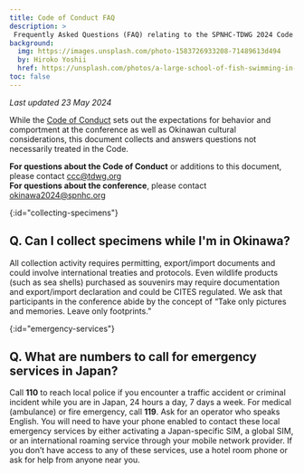 ```yaml
---
title: Code of Conduct FAQ
description: >
 Frequently Asked Questions (FAQ) relating to the SPNHC-TDWG 2024 Code of Conduct
background:
  img: https://images.unsplash.com/photo-1583726933208-71489613d494
  by: Hiroko Yoshii
  href: https://unsplash.com/photos/a-large-school-of-fish-swimming-in-the-ocean-vYsOa_s3C6g
toc: false
---
```


_Last updated 23 May 2024_

While the [Code of Conduct](/conferences/2024/code-of-conduct/) sets out the expectations for behavior and comportment at the conference as well as Okinawan cultural considerations, this document collects and answers questions not necessarily treated in the Code. 

**For questions about the Code of Conduct** or additions to this document, please contact [ccc@tdwg.org](mailto:ccc@tdwg.org)</br>
**For questions about the conference**, please contact [okinawa2024@spnhc.org](mailto:okinawa2024@spnhc.org)

{:id="collecting-specimens"}
## Q. Can I collect specimens while I'm in Okinawa?

All collection activity requires permitting, export/import documents and could involve international treaties and protocols. Even wildlife products (such as sea shells) purchased as souvenirs may require documentation and export/import declaration and could be CITES regulated. We ask that participants in the conference abide by the concept of “Take only pictures and memories. Leave only footprints.”

{:id="emergency-services"}
## Q. What are numbers to call for emergency services in Japan?

Call **110** to reach local police if you encounter a traffic accident or criminal incident while you are in Japan, 24 hours a day, 7 days a week. For medical (ambulance) or fire emergency, call **119**. Ask for an operator who speaks English. You will need to have your phone enabled to contact these local emergency services by either activating a Japan-specific SIM, a global SIM, or an international roaming service through your mobile network provider. If you don’t have access to any of these services, use a hotel room phone or ask for help from anyone near you.
